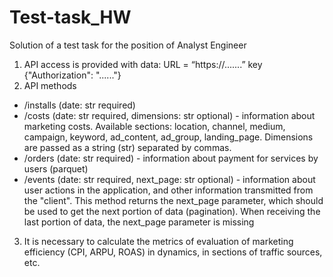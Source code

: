 # Test-task_HW
Solution of a test task for the position of Analyst Engineer
1. API access is provided with data:
   URL = “https://.......”
   key {"Authorization": "......"}
2. API methods
- /installs (date: str required)
- /costs (date: str required, dimensions: str optional) - information about marketing costs. Available sections: location, channel, medium, campaign, keyword, ad_content, ad_group, landing_page. Dimensions are passed as a string (str) separated by commas.
- /orders (date: str required) - information about payment for services by users (parquet)
- /events (date: str required, next_page: str optional) - information about user actions in the application, and other information transmitted from the "client". This method returns the next_page parameter, which should be used to get the next portion of data (pagination). When receiving the last portion of data, the next_page parameter is missing
3. It is necessary to calculate the metrics of evaluation of marketing efficiency (CPI, ARPU, ROAS) in dynamics, in sections of traffic sources, etc.

